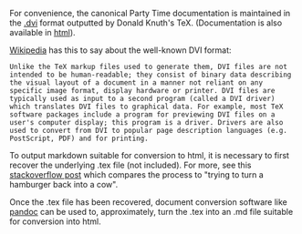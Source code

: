 For convenience, the canonical Party Time documentation is maintained in the [.dvi](http://en.wikipedia.org/wiki/Device_independent_file_format) format outputted by Donald Knuth's TeX. (Documentation is also available in [html](http://politicalpartytime.org/api/)). 

[Wikipedia](http://en.wikipedia.org/wiki/Device_independent_file_format) has this to say about the well-known DVI format:

	Unlike the TeX markup files used to generate them, DVI files are not intended to be human-readable; they consist of binary data describing the visual layout of a document in a manner not reliant on any specific image format, display hardware or printer. DVI files are typically used as input to a second program (called a DVI driver) which translates DVI files to graphical data. For example, most TeX software packages include a program for previewing DVI files on a user's computer display; this program is a driver. Drivers are also used to convert from DVI to popular page description languages (e.g. PostScript, PDF) and for printing.
	
To output markdown suitable for conversion to html, it is necessary to first recover the underlying .tex file (not included). For more, see this [stackoverflow post](http://stackoverflow.com/a/1622348) which compares the process to "trying to turn a hamburger back into a cow". 

Once the .tex file has been recovered, document conversion software like [pandoc](http://johnmacfarlane.net/pandoc/) can be used to, approximately, turn the .tex into an .md file suitable for conversion into html. 
